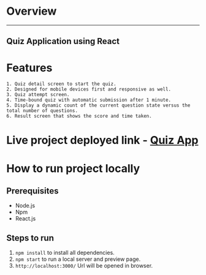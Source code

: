 # Overview
---
Quiz Application using React
---
# Features
    1. Quiz detail screen to start the quiz.
    2. Designed for mobile devices first and responsive as well.
    3. Quiz attempt screen.
    4. Time-bound quiz with automatic submission after 1 minute.
    5. Display a dynamic count of the current question state versus the total number of questions.
    6. Result screen that shows the score and time taken.
    
# Live project deployed link - [Quiz App](https://quiz-app-ashutosh.netlify.app/)
# How to run project locally
## Prerequisites 
- Node.js
- Npm
- React.js
## Steps to run
1. `npm install` to install all dependencies.
2. `npm start` to run a local server and preview page.
3. `http://localhost:3000/` Url will be opened in browser.

